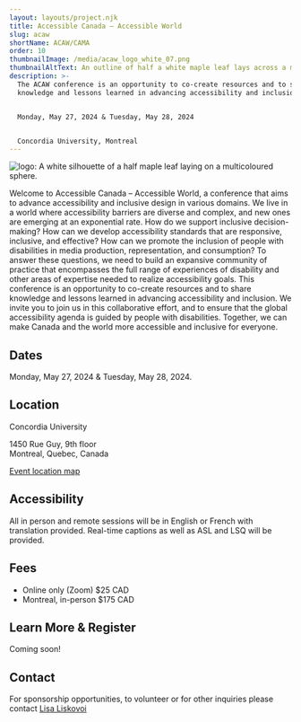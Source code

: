 ```yaml
---
layout: layouts/project.njk
title: Accessible Canada — Accessible World
slug: acaw
shortName: ACAW/CAMA
order: 10
thumbnailImage: /media/acaw_logo_white_07.png
thumbnailAltText: An outline of half a white maple leaf lays across a multi-coloured sphere.
description: >-
  The ACAW conference is an opportunity to co-create resources and to share
  knowledge and lessons learned in advancing accessibility and inclusion. 


  Monday, May 27, 2024 & Tuesday, May 28, 2024


  Concordia University, Montreal
---
```

![logo: A white silhouette of a half maple leaf laying on a multicoloured sphere. ](/media/acaw_small_colour_transparent-01.png)

Welcome to Accessible Canada – Accessible World, a conference that aims to advance accessibility and inclusive design in various domains. We live in a world where accessibility barriers are diverse and complex, and new ones are emerging at an exponential rate. How do we support inclusive decision-making? How can we develop accessibility standards that are responsive, inclusive, and effective? How can we promote the inclusion of people with disabilities in media production, representation, and consumption? To answer these questions, we need to build an expansive community of practice that encompasses the full range of experiences of disability and other areas of expertise needed to realize accessibility goals. This conference is an opportunity to co-create resources and to share knowledge and lessons learned in advancing accessibility and inclusion. We invite you to join us in this collaborative effort, and to ensure that the global accessibility agenda is guided by people with disabilities. Together, we can make Canada and the world more accessible and inclusive for everyone.

## Dates

Monday, May 27, 2024 & Tuesday, May 28, 2024.

## Location

Concordia University

1450 Rue Guy, 9th floor\
Montreal, Quebec, Canada

[Event location map](https://www.google.com/maps/place/1450+Guy+St,+Montreal,+QC+H3H+1J5/@45.4952779,-73.5790443,17z/data=!3m1!4b1!4m6!3m5!1s0x4cc91a6a52492981:0xc3b56f119b9fe0fb!8m2!3d45.4952779!4d-73.5790443!16s%2Fg%2F11csmgmpcd?entry=ttu)

## Accessibility

All in person and remote sessions will be in English or French with translation provided. Real-time captions as well as ASL and LSQ will be provided. 

## Fees

* Online only (Zoom) $25 CAD
* Montreal, in-person $175 CAD

## Learn More & Register

Coming soon!

## Contact

For sponsorship opportunities, to volunteer or for other inquiries please contact [Lisa Liskovoi](mailto:lliskovoi@ocadu.ca)